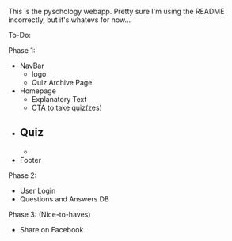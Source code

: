 This is the pyschology webapp.
Pretty sure I'm using the README incorrectly, but it's whatevs for now...

To-Do:

Phase 1:
- NavBar
  - logo
  - Quiz Archive Page
- Homepage
  - Explanatory Text
  - CTA to take quiz(zes)
- Quiz
  -
  -
- Footer

Phase 2:
- User Login
- Questions and Answers DB


Phase 3: (Nice-to-haves)
- Share on Facebook
